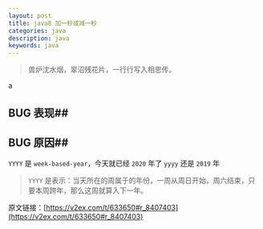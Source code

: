 ```yaml
---
layout: post
title: java8 加一秒或减一秒
categories: java
description: java
keywords: java
---
```


>兽炉沈水烟，翠沼残花片，一行行写入相思传。

a

## BUG 表现##


## BUG 原因##

`YYYY` 是 `week-based-year`，今天就已经 `2020` 年了
`yyyy` 还是 `2019` 年
> `YYYY` 是表示：当天所在的周属于的年份，一周从周日开始，周六结束，只要本周跨年，那么这周就算入下一年。


原文链接：[https://v2ex.com/t/633650#r_8407403](https://v2ex.com/t/633650#r_8407403)




